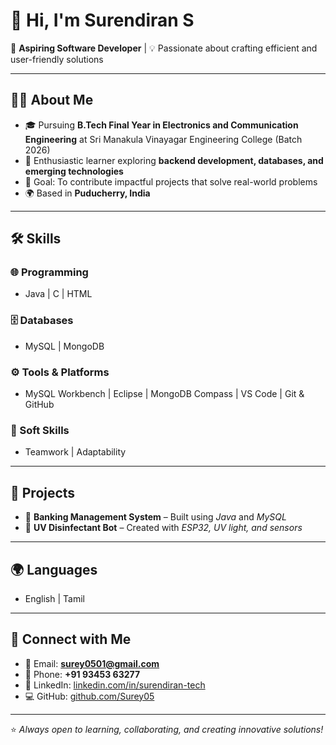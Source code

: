 # 👋 Hi, I'm Surendiran S

🚀 **Aspiring Software Developer** | 💡 Passionate about crafting efficient and user-friendly solutions

---

## 👨‍💻 About Me
- 🎓 Pursuing **B.Tech Final Year in Electronics and Communication Engineering** at Sri Manakula Vinayagar Engineering College (Batch 2026)  
- 🌱 Enthusiastic learner exploring **backend development, databases, and emerging technologies**  
- 🎯 Goal: To contribute impactful projects that solve real-world problems  
- 🌍 Based in **Puducherry, India**  

---

## 🛠️ Skills

### 🌐 Programming
- Java | C | HTML  

### 🗄️ Databases
- MySQL | MongoDB  

### ⚙️ Tools & Platforms
- MySQL Workbench | Eclipse | MongoDB Compass | VS Code | Git & GitHub  

### 🤝 Soft Skills
- Teamwork | Adaptability  

---

## 📂 Projects
- 🏦 **Banking Management System** – Built using *Java* and *MySQL*  
- 🤖 **UV Disinfectant Bot** – Created with *ESP32, UV light, and sensors*  

---

## 🌍 Languages
- English | Tamil  

---

## 🔗 Connect with Me
- 📧 Email: **surey0501@gmail.com**  
- 📱 Phone: **+91 93453 63277**  
- 💼 LinkedIn: [linkedin.com/in/surendiran-tech](https://www.linkedin.com/in/surendiran-tech)  
- 💻 GitHub: [github.com/Surey05](https://github.com/Surey05)  

---

⭐️ *Always open to learning, collaborating, and creating innovative solutions!*  
